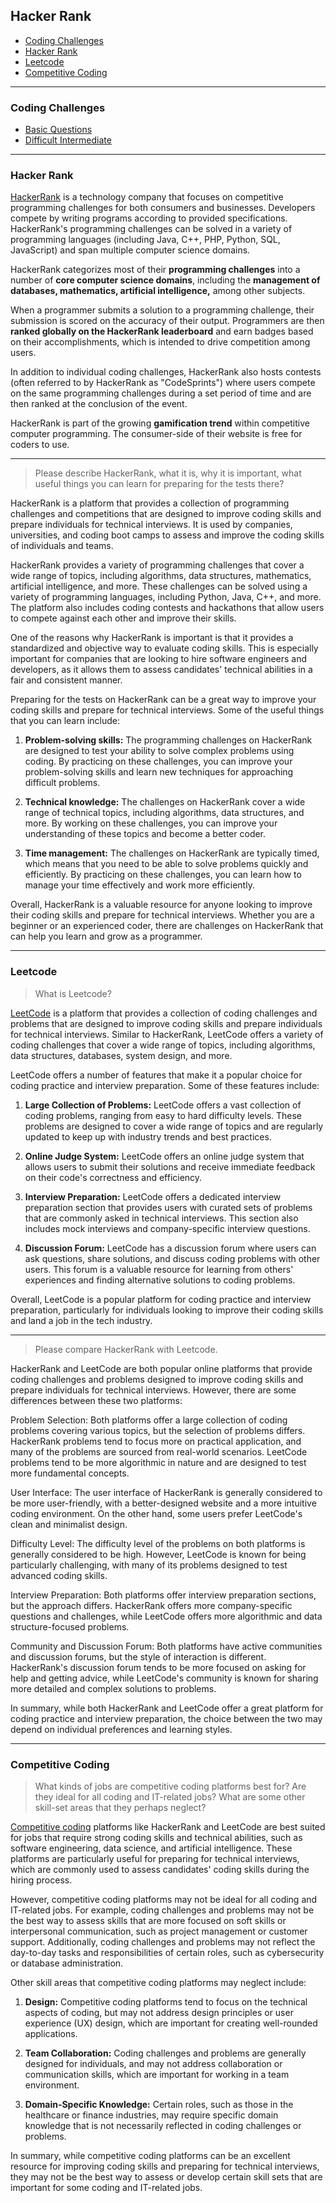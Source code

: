 ## Hacker Rank

- [Coding Challenges](#Coding-Challenges)
- [Hacker Rank](#Hacker_Rank)
- [Leetcode](#Leetcode)
- [Competitive Coding](#Competitive_Coding)

---
### Coding Challenges 

- [Basic Questions](https://github.com/jonfernq/Learning/blob/main/Python/HackerRank/BasicQuestions.md)
- [Difficult Intermediate](https://github.com/jonfernq/Learning/blob/main/Python/HackerRank/DifficultIntermediate.md) 

---
### Hacker Rank

[HackerRank](https://en.wikipedia.org/wiki/HackerRank) is a technology company that focuses on competitive programming challenges for both consumers and businesses. 
Developers compete by writing programs according to provided specifications. 
HackerRank's programming challenges can be solved in a variety of programming languages (including Java, C++, PHP, Python, SQL, JavaScript) 
and span multiple computer science domains.

HackerRank categorizes most of their **programming challenges** into a number of **core computer science domains**, 
including the **management of databases, mathematics, artificial intelligence,** among other subjects.

When a programmer submits a solution to a programming challenge, 
their submission is scored on the accuracy of their output. 
Programmers are then **ranked globally on the HackerRank leaderboard** 
and earn badges based on their accomplishments, which is intended 
to drive competition among users. 

In addition to individual coding challenges, HackerRank also hosts contests 
(often referred to by HackerRank as "CodeSprints") where users compete 
on the same programming challenges during a set period of time 
and are then ranked at the conclusion of the event. 

HackerRank is part of the growing **gamification trend** within competitive 
computer programming. The consumer-side of their website is free for coders to use.

---
> Please describe HackerRank, what it is, why it is important, what useful things you can learn for preparing for the tests there? 

HackerRank is a platform that provides a collection of programming challenges and competitions that are designed to improve coding skills and prepare individuals for technical interviews. It is used by companies, universities, and coding boot camps to assess and improve the coding skills of individuals and teams.

HackerRank provides a variety of programming challenges that cover a wide range of topics, including algorithms, data structures, mathematics, artificial intelligence, and more. These challenges can be solved using a variety of programming languages, including Python, Java, C++, and more. The platform also includes coding contests and hackathons that allow users to compete against each other and improve their skills.

One of the reasons why HackerRank is important is that it provides a standardized and objective way to evaluate coding skills. This is especially important for companies that are looking to hire software engineers and developers, as it allows them to assess candidates' technical abilities in a fair and consistent manner.

Preparing for the tests on HackerRank can be a great way to improve your coding skills and prepare for technical interviews. Some of the useful things that you can learn include:

1. **Problem-solving skills:** The programming challenges on HackerRank are designed to test your ability to solve complex problems using coding. By practicing on these challenges, you can improve your problem-solving skills and learn new techniques for approaching difficult problems.

2. **Technical knowledge:** The challenges on HackerRank cover a wide range of technical topics, including algorithms, data structures, and more. By working on these challenges, you can improve your understanding of these topics and become a better coder.

3. **Time management:** The challenges on HackerRank are typically timed, which means that you need to be able to solve problems quickly and efficiently. By practicing on these challenges, you can learn how to manage your time effectively and work more efficiently.

Overall, HackerRank is a valuable resource for anyone looking to improve their coding skills and prepare for technical interviews. Whether you are a beginner or an experienced coder, there are challenges on HackerRank that can help you learn and grow as a programmer.

---
### Leetcode

> What is Leetcode? 

[LeetCode](https://en.wikipedia.org/wiki/Leet_(programming_language)) is a platform that provides a collection of coding challenges and problems that are designed to improve coding skills and prepare individuals for technical interviews. Similar to HackerRank, LeetCode offers a variety of coding challenges that cover a wide range of topics, including algorithms, data structures, databases, system design, and more.

LeetCode offers a number of features that make it a popular choice for coding practice and interview preparation. Some of these features include:

1. **Large Collection of Problems:** LeetCode offers a vast collection of coding problems, ranging from easy to hard difficulty levels. These problems are designed to cover a wide range of topics and are regularly updated to keep up with industry trends and best practices.

2. **Online Judge System:** LeetCode offers an online judge system that allows users to submit their solutions and receive immediate feedback on their code's correctness and efficiency.

3. **Interview Preparation:** LeetCode offers a dedicated interview preparation section that provides users with curated sets of problems that are commonly asked in technical interviews. This section also includes mock interviews and company-specific interview questions.

4. **Discussion Forum:** LeetCode has a discussion forum where users can ask questions, share solutions, and discuss coding problems with other users. This forum is a valuable resource for learning from others' experiences and finding alternative solutions to coding problems.

Overall, LeetCode is a popular platform for coding practice and interview preparation, particularly for individuals looking to improve their coding skills and land a job in the tech industry.

---
> Please compare HackerRank with Leetcode.

HackerRank and LeetCode are both popular online platforms that provide coding challenges and problems designed to improve coding skills and prepare individuals for technical interviews. However, there are some differences between these two platforms:

Problem Selection: Both platforms offer a large collection of coding problems covering various topics, but the selection of problems differs. HackerRank problems tend to focus more on practical application, and many of the problems are sourced from real-world scenarios. LeetCode problems tend to be more algorithmic in nature and are designed to test more fundamental concepts.

User Interface: The user interface of HackerRank is generally considered to be more user-friendly, with a better-designed website and a more intuitive coding environment. On the other hand, some users prefer LeetCode's clean and minimalist design.

Difficulty Level: The difficulty level of the problems on both platforms is generally considered to be high. However, LeetCode is known for being particularly challenging, with many of its problems designed to test advanced coding skills.

Interview Preparation: Both platforms offer interview preparation sections, but the approach differs. HackerRank offers more company-specific questions and challenges, while LeetCode offers more algorithmic and data structure-focused problems.

Community and Discussion Forum: Both platforms have active communities and discussion forums, but the style of interaction is different. HackerRank's discussion forum tends to be more focused on asking for help and getting advice, while LeetCode's community is known for sharing more detailed and complex solutions to problems.

In summary, while both HackerRank and LeetCode offer a great platform for coding practice and interview preparation, the choice between the two may depend on individual preferences and learning styles.

---
### Competitive Coding 

> What kinds of jobs are competitive coding platforms best for? Are they ideal for all coding and IT-related jobs? What are some other skill-set areas that they perhaps neglect? 

[Competitive coding](https://en.wikipedia.org/wiki/Competitive_programming) platforms like HackerRank and LeetCode are best suited for jobs that require strong coding skills and technical abilities, such as software engineering, data science, and artificial intelligence. These platforms are particularly useful for preparing for technical interviews, which are commonly used to assess candidates' coding skills during the hiring process.

However, competitive coding platforms may not be ideal for all coding and IT-related jobs. For example, coding challenges and problems may not be the best way to assess skills that are more focused on soft skills or interpersonal communication, such as project management or customer support. Additionally, coding challenges and problems may not reflect the day-to-day tasks and responsibilities of certain roles, such as cybersecurity or database administration.

Other skill areas that competitive coding platforms may neglect include:

1. **Design:** Competitive coding platforms tend to focus on the technical aspects of coding, but may not address design principles or user experience (UX) design, which are important for creating well-rounded applications.

2. **Team Collaboration:** Coding challenges and problems are generally designed for individuals, and may not address collaboration or communication skills, which are important for working in a team environment.

3. **Domain-Specific Knowledge:** Certain roles, such as those in the healthcare or finance industries, may require specific domain knowledge that is not necessarily reflected in coding challenges or problems.

In summary, while competitive coding platforms can be an excellent resource for improving coding skills and preparing for technical interviews, they may not be the best way to assess or develop certain skill sets that are important for some coding and IT-related jobs.







